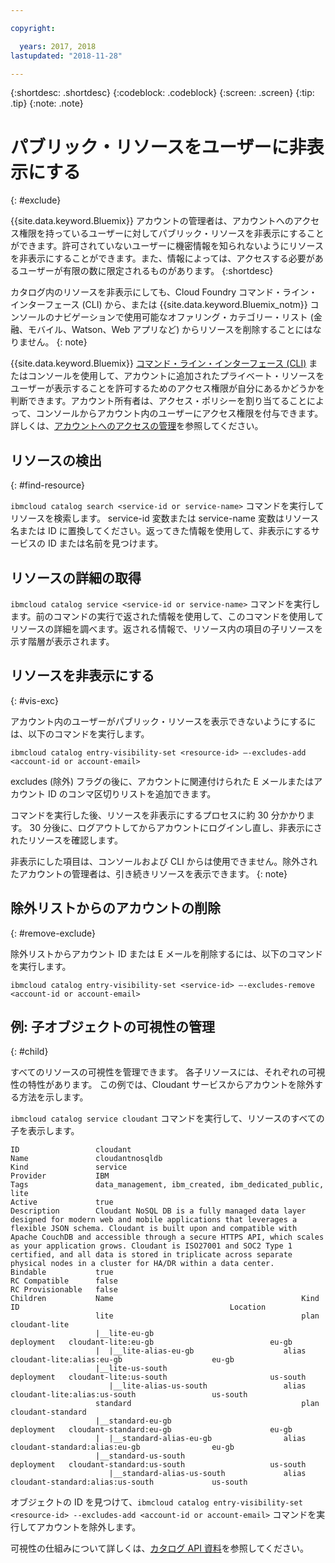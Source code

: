 ```yaml
---

copyright:

  years: 2017, 2018
lastupdated: "2018-11-28"

---
```


{:shortdesc: .shortdesc}
{:codeblock: .codeblock}
{:screen: .screen}
{:tip: .tip}
{:note: .note}


# パブリック・リソースをユーザーに非表示にする
{: #exclude}

{{site.data.keyword.Bluemix}} アカウントの管理者は、アカウントへのアクセス権限を持っているユーザーに対してパブリック・リソースを非表示にすることができます。許可されていないユーザーに機密情報を知られないようにリソースを非表示にすることができます。また、情報によっては、アクセスする必要があるユーザーが有限の数に限定されるものがあります。
{:shortdesc}

カタログ内のリソースを非表示にしても、Cloud Foundry コマンド・ライン・インターフェース (CLI) から、または {{site.data.keyword.Bluemix_notm}} コンソールのナビゲーションで使用可能なオファリング・カテゴリー・リスト (金融、モバイル、Watson、Web アプリなど) からリソースを削除することにはなりません。
{: note}

{{site.data.keyword.Bluemix}} [コマンド・ライン・インターフェース (CLI)](/docs/cli/reference/ibmcloud/bx_cli.html#bluemix_catalog_entry_visibility_set) またはコンソールを使用して、アカウントに追加されたプライベート・リソースをユーザーが表示することを許可するためのアクセス権限が自分にあるかどうかを判断できます。アカウント所有者は、アクセス・ポリシーを割り当てることによって、コンソールからアカウント内のユーザーにアクセス権限を付与できます。詳しくは、[アカウントへのアクセスの管理](access.html)を参照してください。

## リソースの検出
{: #find-resource}

`ibmcloud catalog search <service-id or service-name>` コマンドを実行してリソースを検索します。 service-id 変数または service-name 変数はリソース名または ID に置換してください。返ってきた情報を使用して、非表示にするサービスの ID または名前を見つけます。

## リソースの詳細の取得

`ibmcloud catalog service <service-id or service-name>` コマンドを実行します。前のコマンドの実行で返された情報を使用して、このコマンドを使用してリソースの詳細を調べます。返される情報で、リソース内の項目の子リソースを示す階層が表示されます。

## リソースを非表示にする
{: #vis-exc}

アカウント内のユーザーがパブリック・リソースを表示できないようにするには、以下のコマンドを実行します。

`ibmcloud catalog entry-visibility-set <resource-id> —-excludes-add <account-id or account-email>`

excludes (除外) フラグの後に、アカウントに関連付けられた E メールまたはアカウント ID のコンマ区切りリストを追加できます。

コマンドを実行した後、リソースを非表示にするプロセスに約 30 分かかります。 30 分後に、ログアウトしてからアカウントにログインし直し、非表示にされたリソースを確認します。

非表示にした項目は、コンソールおよび CLI からは使用できません。除外されたアカウントの管理者は、引き続きリソースを表示できます。
{: note}

## 除外リストからのアカウントの削除
{: #remove-exclude}

除外リストからアカウント ID または E メールを削除するには、以下のコマンドを実行します。

`ibmcloud catalog entry-visibility-set <service-id> —-excludes-remove <account-id or account-email>`


## 例: 子オブジェクトの可視性の管理
{: #child}

すべてのリソースの可視性を管理できます。 各子リソースには、それぞれの可視性の特性があります。 この例では、Cloudant サービスからアカウントを除外する方法を示します。

`ibmcloud catalog service cloudant` コマンドを実行して、リソースのすべての子を表示します。

```
ID                 cloudant
Name               cloudantnosqldb
Kind               service
Provider           IBM
Tags               data_management, ibm_created, ibm_dedicated_public, lite
Active             true
Description        Cloudant NoSQL DB is a fully managed data layer designed for modern web and mobile applications that leverages a flexible JSON schema. Cloudant is built upon and compatible with Apache CouchDB and accessible through a secure HTTPS API, which scales as your application grows. Cloudant is ISO27001 and SOC2 Type 1 certified, and all data is stored in triplicate across separate physical nodes in a cluster for HA/DR within a data center.
Bindable           true
RC Compatible      false
RC Provisionable   false
Children           Name                                          Kind         ID                                               Location
                   lite                                          plan         cloudant-lite
                   |__lite-eu-gb                             deployment   cloudant-lite:eu-gb                          eu-gb
                   |  |__lite-alias-eu-gb                    alias        cloudant-lite:alias:eu-gb                    eu-gb
                   |__lite-us-south                          deployment   cloudant-lite:us-south                       us-south
                      |__lite-alias-us-south                 alias        cloudant-lite:alias:us-south                 us-south
                   standard                                      plan         cloudant-standard
                   |__standard-eu-gb                         deployment   cloudant-standard:eu-gb                      eu-gb
                   |  |__standard-alias-eu-gb                alias        cloudant-standard:alias:eu-gb                eu-gb
                   |__standard-us-south                      deployment   cloudant-standard:us-south                   us-south
                      |__standard-alias-us-south             alias        cloudant-standard:alias:us-south             us-south
```

オブジェクトの ID を見つけて、`ibmcloud catalog entry-visibility-set <resource-id> --excludes-add <account-id or account-email>` コマンドを実行してアカウントを除外します。

可視性の仕組みについて詳しくは、[カタログ API 資料](https://{DomainName}/apidocs/globalcatalog)を参照してください。
